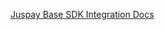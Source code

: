 [Juspay Base SDK Integration Docs](https://juspay.io/in/docs/hyper-checkout/web/base-sdk-integration)
